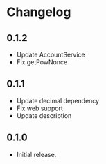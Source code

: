 # Changelog

## 0.1.2

* Update AccountService
* Fix getPowNonce

## 0.1.1

* Update decimal dependency
* Fix web support
* Update description

## 0.1.0

* Initial release.
